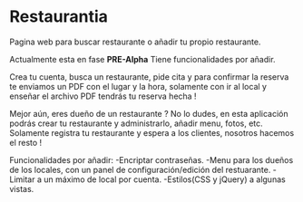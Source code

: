 # Restaurantia
Pagina web para buscar restaurante o añadir tu propio restaurante.

Actualmente esta en fase <b>PRE-Alpha</b>
Tiene funcionalidades por añadir.

Crea tu cuenta, busca un restaurante, pide cita y para confirmar la reserva te enviamos un PDF con el lugar y la hora, solamente con ir al local y enseñar el archivo PDF tendrás tu reserva hecha !

Mejor aún, eres dueño de un restaurante ? No lo dudes, en esta aplicación podrás crear tu restaurante y administrarlo, añadir menu, fotos, etc. Solamente registra tu restaurante y espera a los clientes, nosotros hacemos el resto !

Funcionalidades por añadir:
-Encriptar contraseñas.
-Menu para los dueños de los locales, con un panel de configuración/edición del restuarante.
-Limitar a un máximo de local por cuenta.
-Estilos(CSS y jQuery) a algunas vistas.
